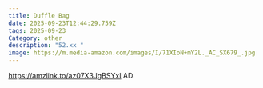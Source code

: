 ```yaml
---
title: Duffle Bag
date: 2025-09-23T12:44:29.759Z
tags: 2025-09-23
Category: other
description: "52.xx "
image: https://m.media-amazon.com/images/I/71XIoN+mY2L._AC_SX679_.jpg
---
```

https://amzlink.to/az07X3JgBSYxI
AD